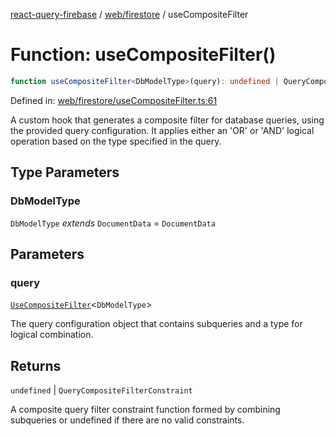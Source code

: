 [react-query-firebase](../../../modules.md) / [web/firestore](../index.md) / useCompositeFilter

# Function: useCompositeFilter()

```ts
function useCompositeFilter<DbModelType>(query): undefined | QueryCompositeFilterConstraint
```

Defined in: [web/firestore/useCompositeFilter.ts:61](https://github.com/vpishuk/react-query-firebase/blob/09a15a5d938c4bdaa4fd86491bcf8ea41c16371f/web/firestore/useCompositeFilter.ts#L61)

A custom hook that generates a composite filter for database queries, using the provided query configuration.
It applies either an 'OR' or 'AND' logical operation based on the type specified in the query.

## Type Parameters

### DbModelType

`DbModelType` *extends* `DocumentData` = `DocumentData`

## Parameters

### query

[`UseCompositeFilter`](../type-aliases/UseCompositeFilter.md)\<`DbModelType`\>

The query configuration object that contains subqueries and a type for logical combination.

## Returns

`undefined` \| `QueryCompositeFilterConstraint`

A composite query filter constraint function formed by combining subqueries or undefined if there are no valid constraints.

